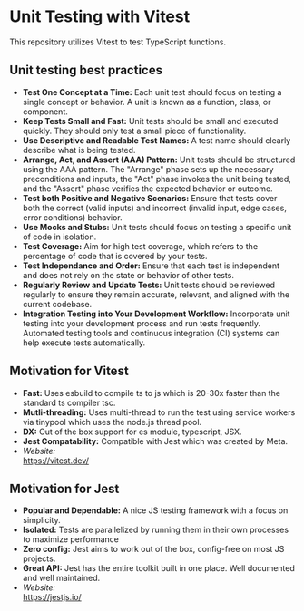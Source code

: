 # Unit Testing with Vitest

This repository utilizes Vitest to test TypeScript functions.

## Unit testing best practices
- **Test One Concept at a Time:** Each unit test should focus on testing a single concept or behavior. A unit is known as a function, class, or component.
- **Keep Tests Small and Fast:** Unit tests should be small and executed quickly. They should only test a small piece of functionality.
- **Use Descriptive and Readable Test Names:** A test name should clearly describe what is being tested.
- **Arrange, Act, and Assert (AAA) Pattern:** Unit tests should be structured using the AAA pattern. The "Arrange" phase sets up the necessary preconditions and inputs, the "Act" phase invokes the unit being tested, and the "Assert" phase verifies the expected behavior or outcome.
- **Test both Positive and Negative Scenarios:** Ensure that tests cover both the correct (valid inputs) and incorrect (invalid input, edge cases, error conditions) behavior. 
- **Use Mocks and Stubs:** Unit tests should focus on testing a specific unit of code in isolation.
- **Test Coverage:** Aim for high test coverage, which refers to the percentage of code that is covered by your tests.
- **Test Independance and Order:** Ensure that each test is independent and does not rely on the state or behavior of other tests.
- **Regularly Review and Update Tests:** Unit tests should be reviewed regularly to ensure they remain accurate, relevant, and aligned with the current codebase.
- **Integration Testing into Your Development Workflow:** Incorporate unit testing into your development process and run tests frequently. Automated testing tools and continuous integration (CI) systems can help execute tests automatically.

## Motivation for Vitest
- **Fast:** Uses esbuild to compile ts to js which is 20-30x faster than the standard ts compiler tsc.
- **Mutli-threading:** Uses multi-thread to run the test using service workers via tinypool which uses the node.js thread pool.
- **DX:** Out of the box support for es module, typescript, JSX.
- **Jest Compatability:** Compatible with Jest which was created by Meta.  
- *Website:*  
https://vitest.dev/

## Motivation for Jest
- **Popular and Dependable:** A nice JS testing framework with a focus on simplicity.
- **Isolated:** Tests are parallelized by running them in their own processes to maximize performance
- **Zero config:** Jest aims to work out of the box, config-free on most JS projects.
- **Great API:** Jest has the entire toolkit built in one place. Well documented and well maintained.  
- *Website:*    
https://jestjs.io/
